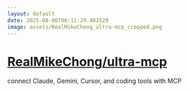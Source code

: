 ```yaml
---
layout: default
date: 2025-08-06T06:11:29.401529
image: assets/RealMikeChong_ultra-mcp_cropped.png
---
```


# [RealMikeChong/ultra-mcp](https://github.com/RealMikeChong/ultra-mcp)

connect Claude, Gemini, Cursor, and coding tools with MCP
